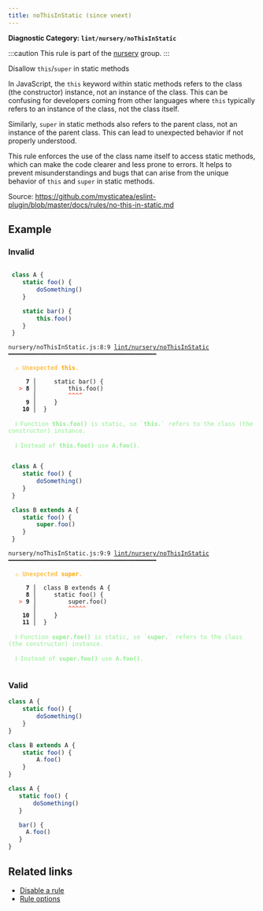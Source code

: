 ```yaml
---
title: noThisInStatic (since vnext)
---
```


**Diagnostic Category: `lint/nursery/noThisInStatic`**

:::caution
This rule is part of the [nursery](/linter/rules/#nursery) group.
:::

Disallow `this`/`super` in static methods

In JavaScript, the `this` keyword within static methods refers to the class (the constructor) instance, 
not an instance of the class. This can be confusing for developers coming from other languages where 
`this` typically refers to an instance of the class, not the class itself. 

Similarly, `super` in static methods also refers to the parent class, not an instance of the parent class. 
This can lead to unexpected behavior if not properly understood.

This rule enforces the use of the class name itself to access static methods, 
which can make the code clearer and less prone to errors. It helps to prevent 
misunderstandings and bugs that can arise from the unique behavior of `this` and `super` in static methods.

Source: https://github.com/mysticatea/eslint-plugin/blob/master/docs/rules/no-this-in-static.md

## Example

### Invalid

```jsx

 class A {
    static foo() {
        doSomething()
    }

    static bar() {
        this.foo()
    }
 }
```

<pre class="language-text"><code class="language-text">nursery/noThisInStatic.js:8:9 <a href="https://biomejs.dev/lint/rules/no-this-in-static">lint/nursery/noThisInStatic</a> ━━━━━━━━━━━━━━━━━━━━━━━━━━━━━━━━━━━━━━━━━━

<strong><span style="color: Orange;">  </span></strong><strong><span style="color: Orange;">⚠</span></strong> <span style="color: Orange;">Unexpected </span><span style="color: Orange;"><strong>this</strong></span><span style="color: Orange;">.</span>
  
     <strong>7 │ </strong>    static bar() {
   <strong><span style="color: Tomato;">&gt;</span></strong> <strong>8 │ </strong>        this.foo()
    <strong>   │ </strong>        <strong><span style="color: Tomato;">^</span></strong><strong><span style="color: Tomato;">^</span></strong><strong><span style="color: Tomato;">^</span></strong><strong><span style="color: Tomato;">^</span></strong>
     <strong>9 │ </strong>    }
    <strong>10 │ </strong> }
  
<strong><span style="color: lightgreen;">  </span></strong><strong><span style="color: lightgreen;">ℹ</span></strong> <span style="color: lightgreen;">Function </span><span style="color: lightgreen;"><strong>this.foo()</strong></span><span style="color: lightgreen;"> is static, so `</span><span style="color: lightgreen;"><strong>this.</strong></span><span style="color: lightgreen;">` refers to the class (the constructor) instance.</span>
  
<strong><span style="color: lightgreen;">  </span></strong><strong><span style="color: lightgreen;">ℹ</span></strong> <span style="color: lightgreen;">Instead of </span><span style="color: lightgreen;"><strong>this.foo()</strong></span><span style="color: lightgreen;"> use </span><span style="color: lightgreen;"><strong>A.foo()</strong></span><span style="color: lightgreen;">.</span>
  
</code></pre>

```jsx
 class A {
    static foo() {
        doSomething()
    }
 }

 class B extends A {
    static foo() {
        super.foo()
    }
 }
```

<pre class="language-text"><code class="language-text">nursery/noThisInStatic.js:9:9 <a href="https://biomejs.dev/lint/rules/no-this-in-static">lint/nursery/noThisInStatic</a> ━━━━━━━━━━━━━━━━━━━━━━━━━━━━━━━━━━━━━━━━━━

<strong><span style="color: Orange;">  </span></strong><strong><span style="color: Orange;">⚠</span></strong> <span style="color: Orange;">Unexpected </span><span style="color: Orange;"><strong>super</strong></span><span style="color: Orange;">.</span>
  
     <strong>7 │ </strong> class B extends A {
     <strong>8 │ </strong>    static foo() {
   <strong><span style="color: Tomato;">&gt;</span></strong> <strong>9 │ </strong>        super.foo()
    <strong>   │ </strong>        <strong><span style="color: Tomato;">^</span></strong><strong><span style="color: Tomato;">^</span></strong><strong><span style="color: Tomato;">^</span></strong><strong><span style="color: Tomato;">^</span></strong><strong><span style="color: Tomato;">^</span></strong>
    <strong>10 │ </strong>    }
    <strong>11 │ </strong> }
  
<strong><span style="color: lightgreen;">  </span></strong><strong><span style="color: lightgreen;">ℹ</span></strong> <span style="color: lightgreen;">Function </span><span style="color: lightgreen;"><strong>super.foo()</strong></span><span style="color: lightgreen;"> is static, so `</span><span style="color: lightgreen;"><strong>super.</strong></span><span style="color: lightgreen;">` refers to the class (the constructor) instance.</span>
  
<strong><span style="color: lightgreen;">  </span></strong><strong><span style="color: lightgreen;">ℹ</span></strong> <span style="color: lightgreen;">Instead of </span><span style="color: lightgreen;"><strong>super.foo()</strong></span><span style="color: lightgreen;"> use </span><span style="color: lightgreen;"><strong>A.foo()</strong></span><span style="color: lightgreen;">.</span>
  
</code></pre>

### Valid

```jsx
class A {
    static foo() {
        doSomething()
    }
}

class B extends A {
    static foo() {
        A.foo()
    }
}
```

```jsx
class A {
   static foo() {
       doSomething()
   }

   bar() {
     A.foo()
   }
}
```

## Related links

- [Disable a rule](/linter/#disable-a-lint-rule)
- [Rule options](/linter/#rule-options)
